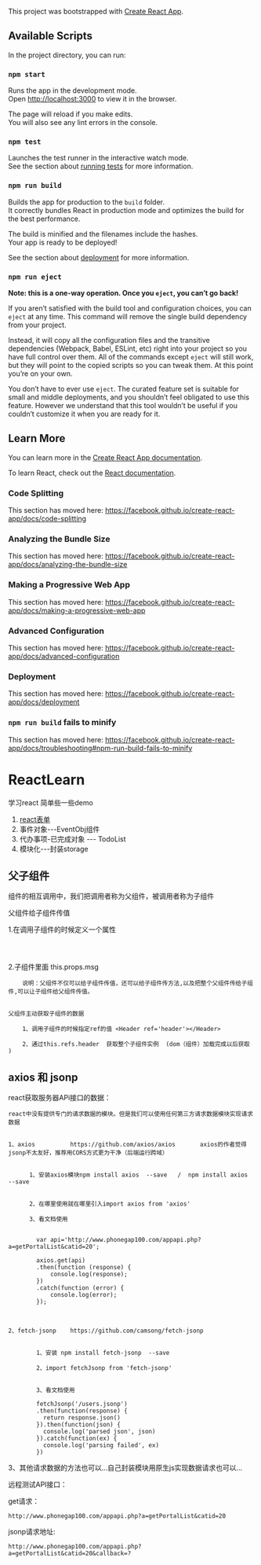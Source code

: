 This project was bootstrapped with [Create React App](https://github.com/facebook/create-react-app).

## Available Scripts

In the project directory, you can run:

### `npm start`

Runs the app in the development mode.<br>
Open [http://localhost:3000](http://localhost:3000) to view it in the browser.

The page will reload if you make edits.<br>
You will also see any lint errors in the console.

### `npm test`

Launches the test runner in the interactive watch mode.<br>
See the section about [running tests](https://facebook.github.io/create-react-app/docs/running-tests) for more information.

### `npm run build`

Builds the app for production to the `build` folder.<br>
It correctly bundles React in production mode and optimizes the build for the best performance.

The build is minified and the filenames include the hashes.<br>
Your app is ready to be deployed!

See the section about [deployment](https://facebook.github.io/create-react-app/docs/deployment) for more information.

### `npm run eject`

**Note: this is a one-way operation. Once you `eject`, you can’t go back!**

If you aren’t satisfied with the build tool and configuration choices, you can `eject` at any time. This command will remove the single build dependency from your project.

Instead, it will copy all the configuration files and the transitive dependencies (Webpack, Babel, ESLint, etc) right into your project so you have full control over them. All of the commands except `eject` will still work, but they will point to the copied scripts so you can tweak them. At this point you’re on your own.

You don’t have to ever use `eject`. The curated feature set is suitable for small and middle deployments, and you shouldn’t feel obligated to use this feature. However we understand that this tool wouldn’t be useful if you couldn’t customize it when you are ready for it.

## Learn More

You can learn more in the [Create React App documentation](https://facebook.github.io/create-react-app/docs/getting-started).

To learn React, check out the [React documentation](https://reactjs.org/).

### Code Splitting

This section has moved here: https://facebook.github.io/create-react-app/docs/code-splitting

### Analyzing the Bundle Size

This section has moved here: https://facebook.github.io/create-react-app/docs/analyzing-the-bundle-size

### Making a Progressive Web App

This section has moved here: https://facebook.github.io/create-react-app/docs/making-a-progressive-web-app

### Advanced Configuration

This section has moved here: https://facebook.github.io/create-react-app/docs/advanced-configuration

### Deployment

This section has moved here: https://facebook.github.io/create-react-app/docs/deployment

### `npm run build` fails to minify

This section has moved here: https://facebook.github.io/create-react-app/docs/troubleshooting#npm-run-build-fails-to-minify
# ReactLearn
学习react 简单些一些demo
1. [react表单](.../components/ReactForm)
2. 事件对象---EventObj组件
3. 代办事项-已完成对象 ---   TodoList
4. 模块化---封装storage

## 父子组件

组件的相互调用中，我们把调用者称为父组件，被调用者称为子组件  
  
父组件给子组件传值

 1.在调用子组件的时候定义一个属性    
 
 <Header msg='首页'></Header>
 
 

2.子组件里面 this.props.msg          


        说明：父组件不仅可以给子组件传值，还可以给子组件传方法,以及把整个父组件传给子组件,可以让子组件给父组件传值。


    父组件主动获取子组件的数据

        1、调用子组件的时候指定ref的值 <Header ref='header'></Header>      
        
        2、通过this.refs.header  获取整个子组件实例  (dom（组件）加载完成以后获取 )

##  axios 和 jsonp
react获取服务器APi接口的数据：


    react中没有提供专门的请求数据的模块。但是我们可以使用任何第三方请求数据模块实现请求数据


    1、axios          https://github.com/axios/axios       axios的作者觉得jsonp不太友好，推荐用CORS方式更为干净（后端运行跨域）


          1、安装axios模块npm install axios  --save   /  npm install axios  --save


          2、在哪里使用就在哪里引入import axios from 'axios'

          3、看文档使用


            var api='http://www.phonegap100.com/appapi.php?a=getPortalList&catid=20';

            axios.get(api)
            .then(function (response) {
                console.log(response);
            })
            .catch(function (error) {
                console.log(error);
            });



    2、fetch-jsonp    https://github.com/camsong/fetch-jsonp


            1、安装 npm install fetch-jsonp  --save

            2、import fetchJsonp from 'fetch-jsonp'


            3、看文档使用

            fetchJsonp('/users.jsonp')
            .then(function(response) {
              return response.json()
            }).then(function(json) {
              console.log('parsed json', json)
            }).catch(function(ex) {
              console.log('parsing failed', ex)
            })

   3、其他请求数据的方法也可以...自己封装模块用原生js实现数据请求也可以...




远程测试API接口：


get请求：

    http://www.phonegap100.com/appapi.php?a=getPortalList&catid=20


jsonp请求地址:

    http://www.phonegap100.com/appapi.php?a=getPortalList&catid=20&callback=?
           